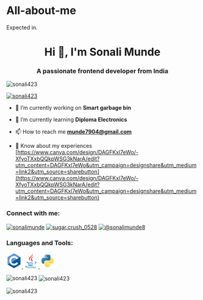 # All-about-me
Expected in.<h1 align="center">Hi 👋, I'm Sonali Munde</h1>
<h3 align="center">A passionate frontend developer from India</h3>

<p align="left"> <img src="https://komarev.com/ghpvc/?username=sonali423&label=Profile%20views&color=0e75b6&style=flat" alt="sonali423" /> </p>

<p align="left"> <a href="https://github.com/ryo-ma/github-profile-trophy"><img src="https://github-profile-trophy.vercel.app/?username=sonali423" alt="sonali423" /></a> </p>

- 🔭 I’m currently working on **Smart garbage bin**

- 🌱 I’m currently learning **Diploma Electronics**

- 📫 How to reach me **munde7904@gmail.com**

- 📄 Know about my experiences [https://www.canva.com/design/DAGFKxl7eWo/-XfyoTXxbQQkpWSG3kNarA/edit?utm_content=DAGFKxl7eWo&utm_campaign=designshare&utm_medium=link2&utm_source=sharebutton](https://www.canva.com/design/DAGFKxl7eWo/-XfyoTXxbQQkpWSG3kNarA/edit?utm_content=DAGFKxl7eWo&utm_campaign=designshare&utm_medium=link2&utm_source=sharebutton)

<h3 align="left">Connect with me:</h3>
<p align="left">
<a href="https://linkedin.com/in/sonalimunde" target="blank"><img align="center" src="https://raw.githubusercontent.com/rahuldkjain/github-profile-readme-generator/master/src/images/icons/Social/linked-in-alt.svg" alt="sonalimunde" height="30" width="40" /></a>
<a href="https://instagram.com/sugar.crush_0528" target="blank"><img align="center" src="https://raw.githubusercontent.com/rahuldkjain/github-profile-readme-generator/master/src/images/icons/Social/instagram.svg" alt="sugar.crush_0528" height="30" width="40" /></a>
<a href="https://www.youtube.com/c/@sonalimunde8" target="blank"><img align="center" src="https://raw.githubusercontent.com/rahuldkjain/github-profile-readme-generator/master/src/images/icons/Social/youtube.svg" alt="@sonalimunde8" height="30" width="40" /></a>
</p>

<h3 align="left">Languages and Tools:</h3>
<p align="left"> <a href="https://www.cprogramming.com/" target="_blank" rel="noreferrer"> <img src="https://raw.githubusercontent.com/devicons/devicon/master/icons/c/c-original.svg" alt="c" width="40" height="40"/> </a> <a href="https://www.java.com" target="_blank" rel="noreferrer"> <img src="https://raw.githubusercontent.com/devicons/devicon/master/icons/java/java-original.svg" alt="java" width="40" height="40"/> </a> <a href="https://www.python.org" target="_blank" rel="noreferrer"> <img src="https://raw.githubusercontent.com/devicons/devicon/master/icons/python/python-original.svg" alt="python" width="40" height="40"/> </a> </p>

<p><img align="left" src="https://github-readme-stats.vercel.app/api/top-langs?username=sonali423&show_icons=true&locale=en&layout=compact" alt="sonali423" /></p>

<p>&nbsp;<img align="center" src="https://github-readme-stats.vercel.app/api?username=sonali423&show_icons=true&locale=en" alt="sonali423" /></p>

<p><img align="center" src="https://github-readme-streak-stats.herokuapp.com/?user=sonali423&" alt="sonali423" /></p>

